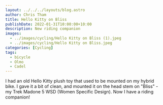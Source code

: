 ```yaml
---
layout: ../../../layouts/blog.astro
author: Chris Tham
title: Hello Kitty on Bliss
publishDate: 2022-01-31T10:00:00+10:00
description: New riding companion
images:
  - ../images/cycling/Hello Kitty on Bliss (1).jpeg
  - ../images/cycling/Hello Kitty on Bliss.jpeg
categories: [Cycling]
tags:
  - bicycle
  - Olmo
  - Cadel
---
```


I had an old Hello Kitty plush toy that used to be mounted on my hybrid bike.
I gave it a bit of clean, and mounted it on the head stem on "Bliss" - my
Trek Madone 5 WSD (Women Specific Design). Now I have a riding companion!